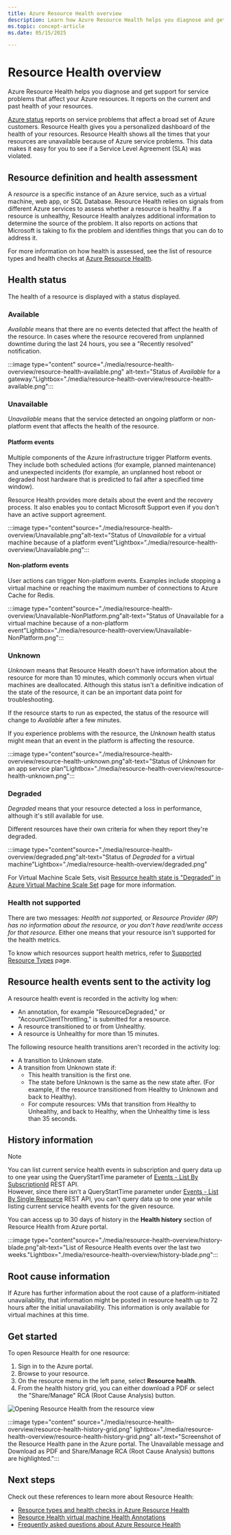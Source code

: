 ```yaml
---
title: Azure Resource Health overview
description: Learn how Azure Resource Health helps you diagnose and get support for service problems that affect your Azure resources.
ms.topic: concept-article
ms.date: 05/15/2025

---
```

# Resource Health overview
 
Azure Resource Health helps you diagnose and get support for service problems that affect your Azure resources. It reports on the current and past health of your resources.

[Azure status](https://azure.status.microsoft) reports on service problems that affect a broad set of Azure customers. Resource Health gives you a personalized dashboard of the health of your resources. Resource Health shows all the times that your resources are unavailable because of Azure service problems. This data makes it easy for you to see if a Service Level Agreement (SLA) was violated.

## Resource definition and health assessment

A *resource* is a specific instance of an Azure service, such as a virtual machine, web app, or SQL Database. Resource Health relies on signals from different Azure services to assess whether a resource is healthy. If a resource is unhealthy, Resource Health analyzes additional information to determine the source of the problem. It also reports on actions that Microsoft is taking to fix the problem and identifies things that you can do to address it.

For more information on how health is assessed, see the list of resource types and health checks at [Azure Resource Health](resource-health-checks-resource-types.md).

## Health status

The health of a resource is displayed with a status displayed.

### Available

*Available* means that there are no events detected that affect the health of the resource. In cases where the resource recovered from unplanned downtime during the last 24 hours, you see a "Recently resolved" notification.

:::image type="content" source="./media/resource-health-overview/resource-health-available.png" alt-text="Status of *Available* for a gateway."Lightbox="./media/resource-health-overview/resource-health-available.png":::

### Unavailable

*Unavailable* means that the service detected an ongoing platform or non-platform event that affects the health of the resource.

#### Platform events

Multiple components of the Azure infrastructure trigger Platform events. They include both scheduled actions (for example, planned maintenance) and unexpected incidents (for example, an unplanned host reboot or degraded host hardware that is predicted to fail after a specified time window).

Resource Health provides more details about the event and the recovery process. It also enables you to contact Microsoft Support even if you don't have an active support agreement.

:::image type="content"source="./media/resource-health-overview/Unavailable.png"alt-text="Status of *Unavailable* for a virtual machine because of a platform event"Lightbox="./media/resource-health-overview/Unavailable.png":::

#### Non-platform events

User actions can trigger Non-platform events. Examples include stopping a virtual machine or reaching the maximum number of connections to Azure Cache for Redis.

:::image type="content"source="./media/resource-health-overview/Unavailable-NonPlatform.png"alt-text="Status of Unavailable for a virtual machine because of a non-platform event"Lightbox="./media/resource-health-overview/Unavailable-NonPlatform.png":::

### Unknown

*Unknown* means that Resource Health doesn't have information about the resource for more than 10 minutes, which commonly occurs when virtual machines are deallocated. Although this status isn't a definitive indication of the state of the resource, it can be an important data point for troubleshooting.

If the resource starts to run as expected, the status of the resource will change to *Available* after a few minutes.

If you experience problems with the resource, the *Unknown* health status might mean that an event in the platform is affecting the resource.


:::image type="content"source="./media/resource-health-overview/resource-health-unknown.png"alt-text="Status of *Unknown* for an app service plan"Lightbox="./media/resource-health-overview/resource-health-unknown.png":::

### Degraded

*Degraded* means that your resource detected a loss in performance, although it's still available for use.

Different resources have their own criteria for when they report they're degraded.

:::image type="content"source="./media/resource-health-overview/degraded.png"alt-text="Status of *Degraded* for a virtual machine"Lightbox="./media/resource-health-overview/degraded.png"

For Virtual Machine Scale Sets, visit [Resource health state is "Degraded" in Azure Virtual Machine Scale Set](/troubleshoot/azure/virtual-machine-scale-sets/resource-health-degraded-state) page for more information.

### Health not supported

There are two messages: *Health not supported,* or *Resource Provider (RP) has no information about the resource, or you don't have read/write access for that resource.* Either one means that your resource isn't supported for the health metrics.

To know which resources support health metrics, refer to [Supported Resource Types](resource-health-checks-resource-types.md) page.

## Resource health events sent to the activity log

A resource health event is recorded in the activity log when:
- An annotation, for example "ResourceDegraded," or "AccountClientThrottling," is submitted for a resource.
- A resource transitioned to or from Unhealthy.
- A resource is Unhealthy for more than 15 minutes.

The following resource health transitions aren't recorded in the activity log:
- A transition to Unknown state.
- A transition from Unknown state if:
    - This health transition is the first one.
    - The state before Unknown is the same as the new state after. (For example, if the resource transitioned from Healthy to Unknown and back to Healthy).
    - For compute resources: VMs that transition from Healthy to Unhealthy, and back to Healthy, when the Unhealthy time is less than 35 seconds.

## History information

> [!NOTE]
> You can list current service health events in subscription and query data up to one year using the QueryStartTime parameter of [Events - List By SubscriptionId](/rest/api/resourcehealth/2022-05-01/events/list-by-subscription-id) REST API.<br>
> However, since there isn't a QueryStartTime parameter under [Events - List By Single Resource](/rest/api/resourcehealth/2022-05-01/events/list-by-single-resource) REST API, you can't query data up to one year while listing current service health events for the given resource.
 
You can access up to 30 days of history in the **Health history** section of Resource Health from Azure portal.

:::image type="content"source="./media/resource-health-overview/history-blade.png"alt-text="List of Resource Health events over the last two weeks."Lightbox="./media/resource-health-overview/history-blade.png":::

## Root cause information

If Azure has further information about the root cause of a platform-initiated unavailability, that information might be posted in resource health up to 72 hours after the initial unavailability. This information is only available for virtual machines at this time. 

## Get started

To open Resource Health for one resource:

1. Sign in to the Azure portal.
2. Browse to your resource.
3. On the resource menu in the left pane, select **Resource health**.
4. From the health history grid, you can either download a PDF or select the "Share/Manage" RCA (Root Cause Analysis) button.

![Opening Resource Health from the resource view](./media/resource-health-overview/from-resource-blade.png)

:::image type="content" source="./media/resource-health-overview/resource-health-history-grid.png" lightbox="./media/resource-health-overview/resource-health-history-grid.png" alt-text="Screenshot of the Resource Health pane in the Azure portal. The Unavailable message and Download as PDF and Share/Manage RCA (Root Cause Analysis) buttons are highlighted.":::


## Next steps

Check out these references to learn more about Resource Health:
-  [Resource types and health checks in Azure Resource Health](resource-health-checks-resource-types.md)
-  [Resource Health virtual machine Health Annotations](resource-health-vm-annotation.md)
-  [Frequently asked questions about Azure Resource Health](resource-health-faq.yml)
